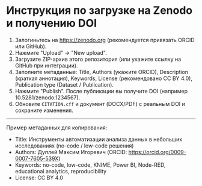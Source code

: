 # Инструкция по загрузке на Zenodo и получению DOI

1. Залогиньтесь на https://zenodo.org (рекомендуется привязать ORCID или GitHub).
2. Нажмите "Upload" → "New upload".
3. Загрузите ZIP-архив этого репозитория (или укажите ссылку на GitHub при интеграции).
4. Заполните метаданные: Title, Authors (укажите ORCID), Description (краткая аннотация), Keywords, License (рекомендовано CC BY 4.0), Publication type (Dataset / Publication).
5. Нажмите "Publish". После публикации вы получите DOI (например 10.5281/zenodo.1234567).
6. Обновите `CITATION.cff` и документ (DOCX/PDF) с реальным DOI и сохраните изменения.

---

Пример метаданных для копирования:
- Title: Инструменты автоматизации анализа данных в небольших исследованиях (no-code / low-code решения)
- Authors: Дуплей Максим Игоревич (ORCID: https://orcid.org/0009-0007-7605-539X)
- Keywords: no-code, low-code, KNIME, Power BI, Node-RED, educational analytics, reproducibility
- License: CC BY 4.0
